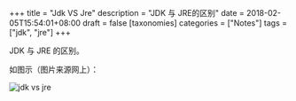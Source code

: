 +++
title = "Jdk VS Jre"
description = "JDK 与 JRE的区别"
date = 2018-02-05T15:54:01+08:00
draft = false
[taxonomies]
categories =  ["Notes"]
tags = ["jdk", "jre"]
+++

JDK 与 JRE 的区别。

<!-- more -->

如图示（图片来源网上）：

![jdk vs jre](/posts/2018-02-05-jdk-vs-jre.dir/jdk_jre.png)
